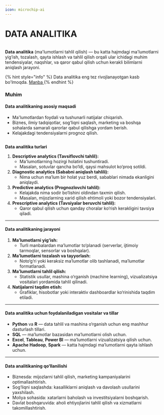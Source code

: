 ```yaml
---
icon: microchip-ai
---
```


# DATA ANALITIKA

<figure><img src="https://images.unsplash.com/photo-1640158615573-cd28feb1bf4e?crop=entropy&#x26;cs=srgb&#x26;fm=jpg&#x26;ixid=M3wxOTcwMjR8MHwxfHNlYXJjaHw1fHxkYXRhJTIwYW5hbHl6ZXxlbnwwfHx8fDE3NDg2ODQ1NTV8MA&#x26;ixlib=rb-4.1.0&#x26;q=85" alt=""><figcaption></figcaption></figure>

**Data analitika** (ma'lumotlarni tahlil qilish) — bu katta hajmdagi ma'lumotlarni yig‘ish, tozalash, qayta ishlash va tahlil qilish orqali ular ichidagi muhim tendensiyalar, naqshlar, va qaror qabul qilish uchun kerakli bilimlarni aniqlash jarayoni.

{% hint style="info" %}
Data analitika eng tez rivojlanayotgan kasb bo'lmoqda. [Manba ](https://www.youtube.com/watch?v=ybz9Pym1_fs)
{% endhint %}

### Muhim

#### Data analitikaning asosiy maqsadi

* Ma'lumotlardan foydali va tushunarli natijalar chiqarish.
* Biznes, ilmiy tadqiqotlar, sog‘liqni saqlash, marketing va boshqa sohalarda samarali qarorlar qabul qilishga yordam berish.
* Kelajakdagi tendensiyalarni prognoz qilish.

<div data-full-width="false"><figure><img src="https://gitbookio.github.io/onboarding-template-images/quickstart-import.png" alt=""><figcaption></figcaption></figure></div>

**Data analitika turlari**

1. **Descriptive analytics (Tavsiflovchi tahlil):**
   * Ma'lumotlarning hozirgi holatini tushuntiradi.
   * Masalan, sotuvlar qancha bo‘ldi, qaysi mahsulot ko‘proq sotildi.
2. **Diagnostic analytics (Sababni aniqlash tahlili):**
   * Nima uchun ma’lum bir holat yuz berdi, sabablari nimada ekanligini aniqlaydi.
3. **Predictive analytics (Prognozlovchi tahlil):**
   * Kelajakda nima sodir bo‘lishini oldindan taxmin qilish.
   * Masalan, mijozlarning xarid qilish ehtimoli yoki bozor tendensiyalari.
4. **Prescriptive analytics (Tavsiyalar beruvchi tahlil):**
   * Qaror qabul qilish uchun qanday choralar ko‘rish kerakligini tavsiya qiladi.

***

#### Data analitikaning jarayoni

1. **Ma’lumotlarni yig‘ish:**
   * Turli manbalardan ma’lumotlar to‘planadi (serverlar, ijtimoiy tarmoqlar, sensorlar va boshqalar).
2. **Ma’lumotlarni tozalash va tayyorlash:**
   * Noto‘g‘ri yoki keraksiz ma’lumotlar olib tashlanadi, ma’lumotlar formatlanadi.
3. **Ma’lumotlarni tahlil qilish:**
   * Statistik usullar, mashina o‘rganish (machine learning), vizualizatsiya vositalari yordamida tahlil qilinadi.
4. **Natijalarni taqdim etish:**
   * Grafiklar, hisobotlar yoki interaktiv dashboardlar ko‘rinishida taqdim etiladi.

***

#### Data analitika uchun foydalaniladigan vositalar va tillar

* **Python** va **R** — data tahlil va mashina o‘rganish uchun eng mashhur dasturlash tillari.
* **SQL** — ma’lumotlar bazasidan ma’lumotlarni olish uchun.
* **Excel**, **Tableau**, **Power BI** — ma’lumotlarni vizualizatsiya qilish uchun.
* **Apache Hadoop**, **Spark** — katta hajmdagi ma’lumotlarni qayta ishlash uchun.

***

#### Data analitikaning qo‘llanilishi

* Biznesda: mijozlarni tahlil qilish, marketing kampaniyalarini optimallashtirish.
* Sog‘liqni saqlashda: kasalliklarni aniqlash va davolash usullarini yaxshilash.
* Moliya sohasida: xatarlarni baholash va investitsiyalarni boshqarish.
* Davlat boshqaruvida: aholi ehtiyojlarini tahlil qilish va xizmatlarni takomillashtirish.
